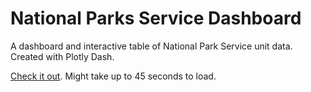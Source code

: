 # National Parks Service Dashboard
A dashboard and interactive table of National Park Service unit data. Created with Plotly Dash.

[Check it out](https://nps-dashboard.onrender.com/). Might take up to 45 seconds to load. 